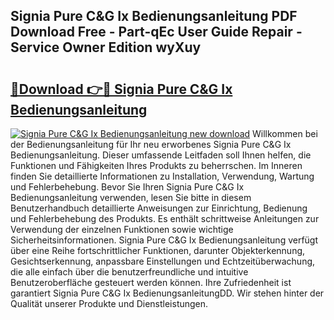 ## Signia Pure C&G Ix Bedienungsanleitung PDF Download Free - Part-qEc User Guide Repair - Service Owner Edition wyXuy

# <h2><a href="http://df249s.blite.top/?on=Signia+Pure+C%26G+Ix+Bedienungsanleitung">🔗Download 👉🔴 Signia Pure C&G Ix Bedienungsanleitung</a></h2>

[![Signia Pure C&G Ix Bedienungsanleitung new download](https://i.imgur.com/lujVjoI.png)](http://df249s.blite.top/?on=Signia+Pure+C%26G+Ix+Bedienungsanleitung)
Willkommen bei der Bedienungsanleitung für Ihr neu erworbenes Signia Pure C&G Ix Bedienungsanleitung. Dieser umfassende Leitfaden soll Ihnen helfen, die Funktionen und Fähigkeiten Ihres Produkts zu beherrschen. Im Inneren finden Sie detaillierte Informationen zu Installation, Verwendung, Wartung und Fehlerbehebung. Bevor Sie Ihren Signia Pure C&G Ix Bedienungsanleitung verwenden, lesen Sie bitte in diesem Benutzerhandbuch detaillierte Anweisungen zur Einrichtung, Bedienung und Fehlerbehebung des Produkts. Es enthält schrittweise Anleitungen zur Verwendung der einzelnen Funktionen sowie wichtige Sicherheitsinformationen. Signia Pure C&G Ix Bedienungsanleitung verfügt über eine Reihe fortschrittlicher Funktionen, darunter Objekterkennung, Gesichtserkennung, anpassbare Einstellungen und Echtzeitüberwachung, die alle einfach über die benutzerfreundliche und intuitive Benutzeroberfläche gesteuert werden können. Ihre Zufriedenheit ist garantiert Signia Pure C&G Ix BedienungsanleitungDD. Wir stehen hinter der Qualität unserer Produkte und Dienstleistungen.
